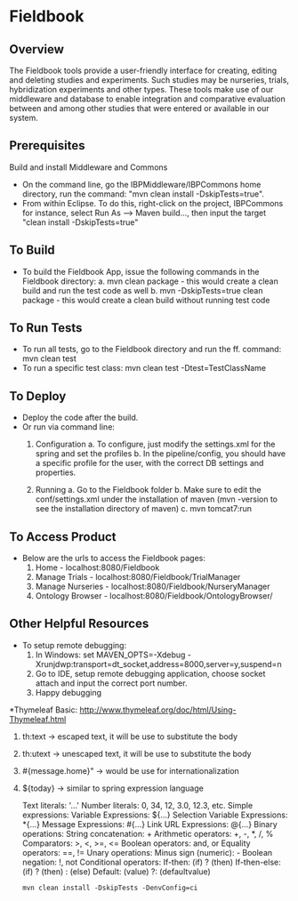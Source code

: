 Fieldbook
============

Overview
----------
The Fieldbook tools provide a user-friendly interface for creating, editing and deleting studies and experiments. 
Such studies may be nurseries, trials, hybridization experiments and other types. These tools make use of our middleware and 
database to enable integration and comparative evaluation between and among other studies that were entered or available in 
our system.

Prerequisites
---------------
Build and install Middleware and Commons 
* On the command line, go the IBPMiddleware/IBPCommons home directory, run the command: 
  "mvn clean install -DskipTests=true".
* From within Eclipse. To do this, right-click on the project, IBPCommons for instance, 
  select Run As --> Maven build..., then input the target "clean install -DskipTests=true"

To Build
----------
* To build the Fieldbook App, issue the following commands in the Fieldbook directory:
  a.  mvn clean package - this would create a clean build and run the test code as well
  b.  mvn -DskipTests=true clean package - this would create a clean build without running test code

To Run Tests
--------------
* To run all tests, go to the Fieldbook directory and run the ff. command: mvn clean test 
* To run a specific test class: mvn clean test -Dtest=TestClassName
 
To Deploy
-----------
* Deploy the code after the build.
* Or run via command line:
  1.  Configuration
    a.  To configure, just modify the settings.xml for the spring and set the profiles
    b.  In the pipeline/config, you should have a specific profile for the user, with the correct DB settings and properties.
  
  2.  Running
    a.  Go to the Fieldbook folder
    b.  Make sure to edit the conf/settings.xml under the installation of maven (mvn -version to see the installation directory of maven)
    c.  mvn tomcat7:run

To Access Product
-------------------
* Below are the urls to access the Fieldbook pages: 
  1.  Home - localhost:8080/Fieldbook
  2.  Manage Trials - localhost:8080/Fieldbook/TrialManager
  3.  Manage Nurseries - localhost:8080/Fieldbook/NurseryManager
  4.  Ontology Browser - localhost:8080/Fieldbook/OntologyBrowser/

Other Helpful Resources
-------------------------
* To setup remote debugging:
  1.  In Windows: set MAVEN_OPTS=-Xdebug -Xrunjdwp:transport=dt_socket,address=8000,server=y,suspend=n
  2.  Go to IDE, setup remote debugging application, choose socket attach and input the correct port number.
  3.  Happy debugging

*Thymeleaf Basic: http://www.thymeleaf.org/doc/html/Using-Thymeleaf.html
1.  th:text -> escaped text, it will be use to substitute the body
2.  th:utext -> unescaped text, it will be use to substitute the body
3.  #{message.home}" -> would be use for internationalization
4.  ${today} -> similar to spring expression language

    Text literals: '...'
    Number literals: 0, 34, 12, 3.0, 12.3, etc.
    Simple expressions:
        Variable Expressions: ${...}
        Selection Variable Expressions: *{...}
        Message Expressions: #{...}
        Link URL Expressions: @{...}
    Binary operations:
        String concatenation: +
        Arithmetic operators: +, -, *, /, %
        Comparators: >, <, >=, <=
        Boolean operators: and, or
        Equality operators: ==, !=
    Unary operations:
        Minus sign (numeric): -
        Boolean negation: !, not
    Conditional operators:
        If-then: (if) ? (then)
        If-then-else: (if) ? (then) : (else)
        Default: (value) ?: (defaultvalue)

		mvn clean install -DskipTests -DenvConfig=ci